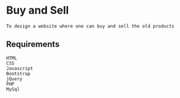 # Buy and Sell
	
    To design a website where one can buy and sell the old products

## Requirements
 
    HTML
    CSS
    Javascript
    Bootstrap
    jQuery
    PHP
    MySql
